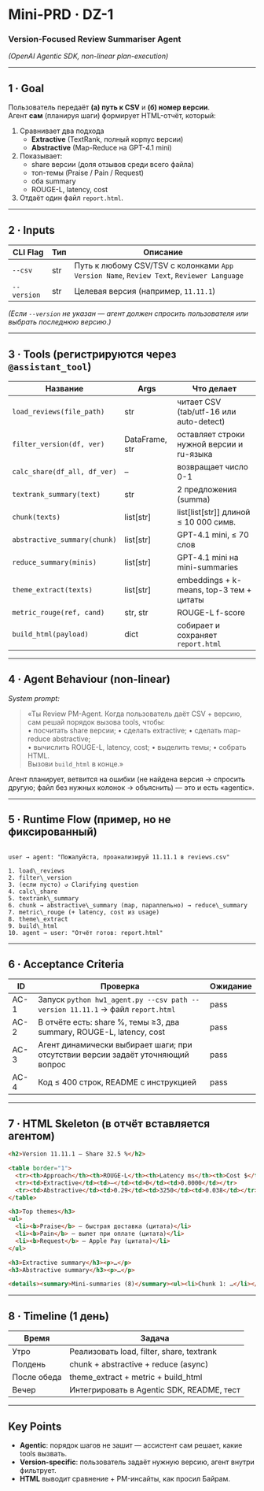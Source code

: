# Mini-PRD · DZ-1  
### **Version-Focused Review Summariser Agent**  
*(OpenAI Agentic SDK, non-linear plan-execution)*

---

## 1 · Goal  
Пользователь передаёт **(а) путь к CSV** и **(б) номер версии**.  
Агент **сам** (планируя шаги) формирует HTML-отчёт, который:  

1. Сравнивает два подхода  
   - **Extractive** (TextRank, полный корпус версии)  
   - **Abstractive** (Map-Reduce на GPT-4.1 mini)  
2. Показывает:  
   - share версии (доля отзывов среди всего файла)  
   - топ-темы (Praise / Pain / Request)  
   - оба summary  
   - ROUGE-L, latency, cost  
3. Отдаёт один файл `report.html`.

---

## 2 · Inputs  

| CLI Flag | Тип | Описание |
|----------|-----|----------|
| `--csv`  | str | Путь к любому CSV/TSV с колонками `App Version Name`, `Review Text`, `Reviewer Language` |
| `--version` | str | Целевая версия (например, `11.11.1`) |

*(Если `--version` не указан — агент должен спросить пользователя или выбрать последнюю версию.)*

---

## 3 · Tools (регистрируются через `@assistant_tool`)  

| Название | Args | Что делает |
|----------|------|-----------|
| `load_reviews(file_path)` | str | читает CSV (tab/utf-16 или auto-detect) |
| `filter_version(df, ver)` | DataFrame, str | оставляет строки нужной версии и ru-языка |
| `calc_share(df_all, df_ver)` | – | возвращает число 0-1 |
| `textrank_summary(text)` | str | 2 предложения (summa) |
| `chunk(texts)` | list[str] | list[list[str]] длиной ≤ 10 000 симв. |
| `abstractive_summary(chunk)` | list[str] | GPT-4.1 mini, ≤ 70 слов |
| `reduce_summary(minis)` | list[str] | GPT-4.1 mini на mini-summaries |
| `theme_extract(texts)` | list[str] | embeddings + k-means, top-3 тем + цитаты |
| `metric_rouge(ref, cand)` | str, str | ROUGE-L f-score |
| `build_html(payload)` | dict | собирает и сохраняет `report.html` |

---

## 4 · Agent Behaviour (non-linear)  

*System prompt:*  
> «Ты Review PM-Agent. Когда пользователь даёт CSV + версию, сам решай порядок вызова tools, чтобы:  
> • посчитать share версии; • сделать extractive; • сделать map-reduce abstractive;  
> • вычислить ROUGE-L, latency, cost; • выделить темы; • собрать HTML.  
> Вызови `build_html` в конце.»

Агент планирует, ветвится на ошибки (не найдена версия → спросить другую; файл без нужных колонок → объяснить) — это и есть «agentic».

---

## 5 · Runtime Flow (пример, но **не фиксированный**)  

```

user → agent: "Пожалуйста, проанализируй 11.11.1 в reviews.csv"

1. load\_reviews
2. filter\_version
3. (если пусто) ↺ Clarifying question
4. calc\_share
5. textrank\_summary
6. chunk → abstractive\_summary (map, параллельно) → reduce\_summary
7. metric\_rouge (+ latency, cost из usage)
8. theme\_extract
9. build\_html
10. agent → user: "Отчёт готов: report.html"

````

---

## 6 · Acceptance Criteria  

| ID | Проверка | Ожидание |
|----|----------|----------|
| AC-1 | Запуск `python hw1_agent.py --csv path --version 11.11.1` → файл `report.html` | pass |
| AC-2 | В отчёте есть: share %, темы ≥3, два summary, ROUGE-L, latency, cost | pass |
| AC-3 | Агент динамически выбирает шаги; при отсутствии версии задаёт уточняющий вопрос | pass |
| AC-4 | Код ≤ 400 строк, README с инструкцией | pass |

---

## 7 · HTML Skeleton (в отчёт вставляется агентом)

```html
<h2>Version 11.11.1 — Share 32.5 %</h2>

<table border="1">
  <tr><th>Approach</th><th>ROUGE-L</th><th>Latency ms</th><th>Cost $</th></tr>
  <tr><td>Extractive</td><td>—</td><td>0</td><td>0.0000</td></tr>
  <tr><td>Abstractive</td><td>0.29</td><td>3250</td><td>0.038</td></tr>
</table>

<h3>Top themes</h3>
<ul>
  <li><b>Praise</b> – быстрая доставка (цитата)</li>
  <li><b>Pain</b> – вылет при оплате (цитата)</li>
  <li><b>Request</b> – Apple Pay (цитата)</li>
</ul>

<h3>Extractive summary</h3><p>…</p>
<h3>Abstractive summary</h3><p>…</p>

<details><summary>Mini-summaries (8)</summary><ul><li>Chunk 1: …</li></ul></details>
````

---

## 8 · Timeline (1 день)

| Время       | Задача                                    |
| ----------- | ----------------------------------------- |
| Утро        | Реализовать load, filter, share, textrank |
| Полдень     | chunk + abstractive + reduce (async)      |
| После обеда | theme\_extract + metric + build\_html     |
| Вечер       | Интегрировать в Agentic SDK, README, тест |

---

## Key Points

* **Agentic**: порядок шагов не зашит — ассистент сам решает, какие tools вызвать.
* **Version-specific**: пользователь задаёт нужную версию, агент внутри фильтрует.
* **HTML** выводит сравнение + PM-инсайты, как просил Байрам.